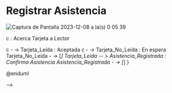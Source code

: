 # Registrar Asistencia

![Captura de Pantalla 2023-12-08 a la(s) 0 05 39](https://github.com/amezcua04s/FCA-Proyecto-OO-01/assets/125850397/7b371ce8-a25c-422a-bc91-58d35b2ace5e)



<!--
@startuml
scale 500 width
scale 300 


state Registrar_Asistencia {
state c <<choice>>


[*] -  -> Grupo_Seleccionado : Selecciona Grupo
Grupo_Seleccionado --> c : Acerca Tarjeta a Lector
c -  -> Tarjeta_Leída : Aceptada
c -  -> Tarjeta_No_Leída : En espera
Tarjeta_No_Leída -  -> [*]
Tarjeta_Leída --  > Asistencia_Registrada : Confirma Asistencia
Asistencia_Registrada -  -> [*]
}

@enduml

-->
